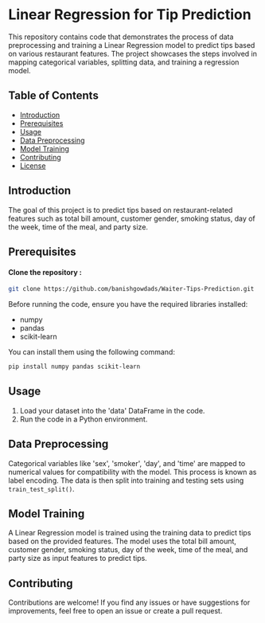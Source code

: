 # Linear Regression for Tip Prediction

This repository contains code that demonstrates the process of data preprocessing and training a Linear Regression model to predict tips based on various restaurant features. The project showcases the steps involved in mapping categorical variables, splitting data, and training a regression model.

## Table of Contents

- [Introduction](#introduction)
- [Prerequisites](#prerequisites)
- [Usage](#usage)
- [Data Preprocessing](#data-preprocessing)
- [Model Training](#model-training)
- [Contributing](#contributing)
- [License](#license)

## Introduction

The goal of this project is to predict tips based on restaurant-related features such as total bill amount, customer gender, smoking status, day of the week, time of the meal, and party size.

## Prerequisites

#### Clone the repository : 

```bash
git clone https://github.com/banishgowdads/Waiter-Tips-Prediction.git
```

Before running the code, ensure you have the required libraries installed:

- numpy
- pandas
- scikit-learn

You can install them using the following command:

```bash
pip install numpy pandas scikit-learn
```

## Usage

1. Load your dataset into the 'data' DataFrame in the code.
2. Run the code in a Python environment.

## Data Preprocessing

Categorical variables like 'sex', 'smoker', 'day', and 'time' are mapped to numerical values for compatibility with the model. This process is known as label encoding. The data is then split into training and testing sets using `train_test_split()`.

## Model Training

A Linear Regression model is trained using the training data to predict tips based on the provided features. The model uses the total bill amount, customer gender, smoking status, day of the week, time of the meal, and party size as input features to predict tips.

## Contributing

Contributions are welcome! If you find any issues or have suggestions for improvements, feel free to open an issue or create a pull request.
